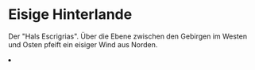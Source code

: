 # Eisige Hinterlande

Der "Hals Escrigrias". Über die Ebene zwischen den Gebirgen im Westen und Osten pfeift ein eisiger Wind aus Norden.

<procedure title="Städte und besondere Orte">
<list columns="3">
<li><a href="Stephans-Huette.md"></a></li>
</list>
</procedure>